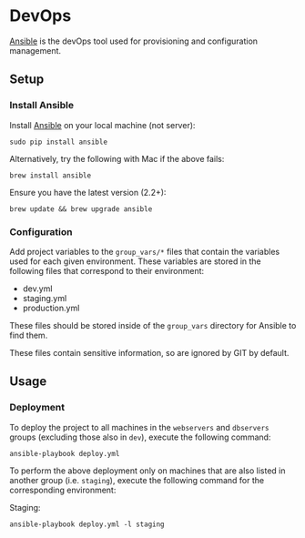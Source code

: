 DevOps
==============
[Ansible] is the devOps tool used for provisioning and configuration management. 

Setup
-----
### Install Ansible
Install [Ansible] on your local machine (not server):

    sudo pip install ansible
    
Alternatively, try the following with Mac if the above fails:

    brew install ansible

Ensure you have the latest version (2.2+):

    brew update && brew upgrade ansible

### Configuration
Add project variables to the `group_vars/*` files that contain the variables used for each given environment. These variables are stored in the following files that correspond to their environment:

- dev.yml
- staging.yml
- production.yml
 
These files should be stored inside of the `group_vars` directory for Ansible to find them. 

These files contain sensitive information, so are ignored by GIT by default.

Usage
-----
### Deployment
To deploy the project to all machines in the `webservers` and `dbservers` groups (excluding those also in `dev`), execute the following command:

    ansible-playbook deploy.yml

To perform the above deployment only on machines that are also listed in another group (i.e. `staging`), execute the following command for the corresponding environment:

Staging:

    ansible-playbook deploy.yml -l staging

[ansible]: https://www.ansible.com/ "Ansible"